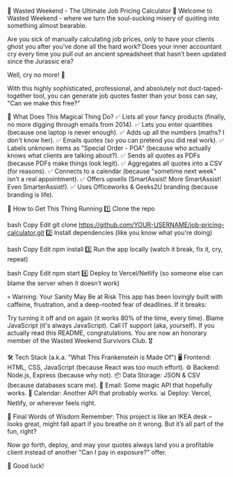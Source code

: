 📢 Wasted Weekend - The Ultimate Job Pricing Calculator
🚀 Welcome to Wasted Weekend - where we turn the soul-sucking misery of quoting into something almost bearable.

Are you sick of manually calculating job prices, only to have your clients ghost you after you’ve done all the hard work?
Does your inner accountant cry every time you pull out an ancient spreadsheet that hasn’t been updated since the Jurassic era?

Well, cry no more! 🎉

With this highly sophisticated, professional, and absolutely not duct-taped-together tool, you can generate job quotes faster than your boss can say, "Can we make this free?"

🤖 What Does This Magical Thing Do?
✅ Lists all your fancy products (finally, no more digging through emails from 2014).
✅ Lets you enter quantities (because one laptop is never enough).
✅ Adds up all the numbers (maths? I don't know her).
✅ Emails quotes (so you can pretend you did real work).
✅ Labels unknown items as "Special Order - POA" (because who actually knows what clients are talking about?).
✅ Sends all quotes as PDFs (because PDFs make things look legit).
✅ Aggregates all quotes into a CSV (for reasons).
✅ Connects to a calendar (because "sometime next week" isn’t a real appointment).
✅ Offers upsells (SmartAssist! More SmartAssist! Even SmarterAssist!).
✅ Uses Officeworks & Geeks2U branding (because branding is life).

🔧 How to Get This Thing Running
1️⃣ Clone the repo

bash
Copy
Edit
git clone https://github.com/YOUR-USERNAME/job-pricing-calculator.git
2️⃣ Install dependencies (like you know what you're doing)

bash
Copy
Edit
npm install
3️⃣ Run the app locally (watch it break, fix it, cry, repeat)

bash
Copy
Edit
npm start
4️⃣ Deploy to Vercel/Netlify (so someone else can blame the server when it doesn’t work)

💀 Warning: Your Sanity May Be at Risk
This app has been lovingly built with caffeine, frustration, and a deep-rooted fear of deadlines. If it breaks:

Try turning it off and on again (it works 80% of the time, every time).
Blame JavaScript (it's always JavaScript).
Call IT support (aka, yourself).
If you actually read this README, congratulations. You are now an honorary member of the Wasted Weekend Survivors Club. 🎖️

🛠️ Tech Stack (a.k.a. "What This Frankenstein is Made Of")
🖥 Frontend: HTML, CSS, JavaScript (because React was too much effort).
⚙ Backend: Node.js, Express (because why not).
📦 Data Storage: JSON & CSV (because databases scare me).
📩 Email: Some magic API that hopefully works.
📆 Calendar: Another API that probably works.
📊 Deploy: Vercel, Netlify, or wherever feels right.

📣 Final Words of Wisdom
Remember: This project is like an IKEA desk – looks great, might fall apart if you breathe on it wrong. But it’s all part of the fun, right?

Now go forth, deploy, and may your quotes always land you a profitable client instead of another "Can I pay in exposure?" offer.

🫡 Good luck!


